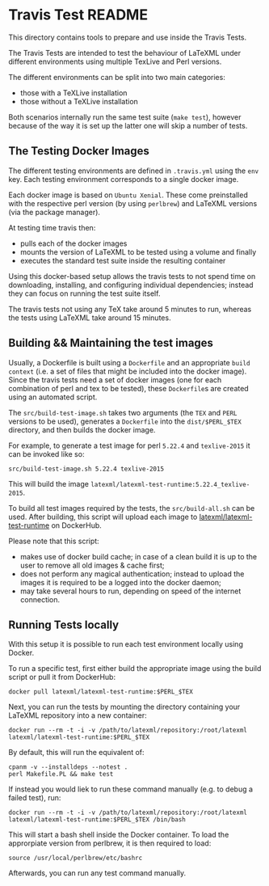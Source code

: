# Travis Test README

This directory contains tools to prepare and use inside the Travis Tests. 

The Travis Tests are intended to test the behaviour of LaTeXML under different environments using multiple TexLive and Perl versions. 

The different environments can be split into two main categories:

* those with a TeXLive installation
* those without a TeXLive installation

Both scenarios internally run the same test suite (`make test`), however because of the way it is set up the latter one will skip a number of tests. 

## The Testing Docker Images

The different testing environments are defined in `.travis.yml` using the `env` key. 
Each testing environment corresponds to a single docker image. 

Each docker image is based on `Ubuntu Xenial`. 
These come preinstalled with the respective perl version (by using `perlbrew`) and LaTeXML versions (via the package manager). 

At testing time travis then:

* pulls each of the docker images
* mounts the version of LaTeXML to be tested using a volume and finally
* executes the standard test suite inside the resulting container

Using this docker-based setup allows the travis tests to not spend time on downloading, installing, and configuring individual dependencies; 
instead they can focus on running the test suite itself. 

The travis tests not using any TeX take around 5 minutes to run, whereas the tests using LaTeXML take around 15 minutes. 

## Building && Maintaining the test images

Usually, a Dockerfile is built using a `Dockerfile` and an appropriate `build context` (i.e. a set of files that might be included into the docker image). 
Since the travis tests need a set of docker images (one for each combination of perl and tex to be tested), these `Dockerfile`s are created using an automated script. 

The `src/build-test-image.sh` takes two arguments (the `TEX` and `PERL` versions to be used), generates a `Dockerfile` into the `dist/$PERL_$TEX` directory, and then builds the docker image. 

For example, to generate a test image for perl `5.22.4` and `texlive-2015` it can be invoked like so:

    src/build-test-image.sh 5.22.4 texlive-2015

This will build the image `latexml/latexml-test-runtime:5.22.4_texlive-2015`. 


To build all test images required by the tests, the `src/build-all.sh` can be used. 
After building, this script will upload each image to [latexml/latexml-test-runtime](https://hub.docker.com/r/latexml/latexml-test-runtime/) on DockerHub. 

Please note that this script:

* makes use of docker build cache; in case of a clean build it is up to the user to remove all old images & cache first;
* does not perform any magical authentication; instead to upload the images it is required to be a logged into the docker daemon;
* may take several hours to run, depending on speed of the internet connection. 

## Running Tests locally

With this setup it is possible to run each test environment locally using Docker. 

To run a specific test, first either build the appropriate image using the build script or pull it from DockerHub: 

    docker pull latexml/latexml-test-runtime:$PERL_$TEX

Next, you can run the tests by mounting the directory containing your LaTeXML repository into a new container:

    docker run --rm -t -i -v /path/to/latexml/repository:/root/latexml latexml/latexml-test-runtime:$PERL_$TEX

By default, this will run the equivalent of:

    cpanm -v --installdeps --notest .
    perl Makefile.PL && make test

If instead you would liek to run these command manually (e.g. to debug a failed test), run:

    docker run --rm -t -i -v /path/to/latexml/repository:/root/latexml latexml/latexml-test-runtime:$PERL_$TEX /bin/bash

This will start a bash shell inside the Docker container. 
To load the approrpiate version from perlbrew, it is then required to load:

    source /usr/local/perlbrew/etc/bashrc

Afterwards, you can run any test command manually. 